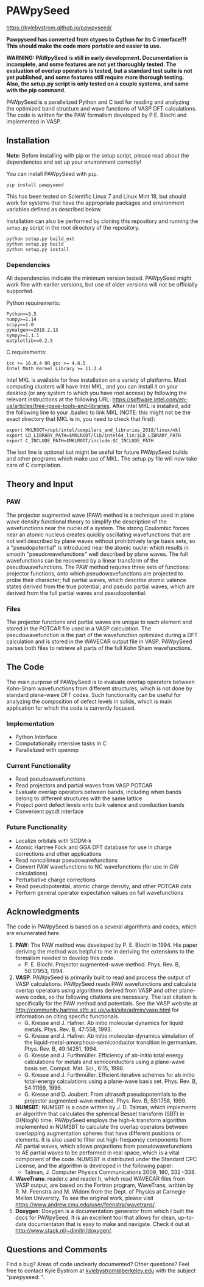 # PAWpySeed

<https://kylebystrom.github.io/pawpyseed/> <br/>

**Pawpyseed has converted from ctypes to Cython for its C interface!!! This should
make the code more portable and easier to use.**

**WARNING: PAWpySeed is still in early development. Documentation is
incomplete, and some features are not yet thoroughly tested.
The evaluation of overlap operators is tested, but a standard test
suite is not yet published, and some features still require more thorough testing.
Also, the setup.py script is only tested on a couple systems, and same
with the pip command.**

PAWpySeed is a parallelized Python and C tool for reading and
analyzing the optimized band structure and wave functions
of VASP DFT calculations. The code is written for the PAW
formalism developed by P.E. Blochl and implemented
in VASP.

## Installation

**Note**: Before installing with pip or the setup script, please
read about the dependencies and set up your environment correctly!

You can install PAWpySeed with `pip`.

```
pip install pawpyseed
```

This has been tested on Scientific Linux 7 and Linux Mint 18,
but should work for systems that have the appropriate
packages and environment variables defined as described below.

Installation can also be performed
by cloning this repository and running the `setup.py` script
in the root directory of the repository.

```
python setup.py build_ext
python setup.py build
python setup.py install
```

### Dependencies

All dependencies indicate the minimum version tested.
PAWpySeed might work fine with earlier versions, but
use of older versions will not be officially supported.

Python requirements:
```
Python>=3.5
numpy>=1.14
scipy>=1.0
pymatgen>=2018.2.13
sympy>=1.1.1
matplotlib>=0.2.5
```

C requirements:
```
icc >= 16.0.4 OR gcc >= 4.8.5
Intel Math Kernel Library >= 11.3.4
```
Intel MKL is available for free installation on a variety of platforms.
Most computing clusters will have Intel MKL, and you can install it
on your desktop (or any system to which you have root access) by following
the relevant instructions at the following URL:
<https://software.intel.com/en-us/articles/free-ipsxe-tools-and-libraries>.
After Intel MKL is installed, add the following line to your .bashrc
to link MKL (NOTE: this might not be the exact directory that MKL is in,
you need to check that first):
```
export MKLROOT=/opt/intel/compilers_and_libraries_2018/linux/mkl
export LD_LIBRARY_PATH=$MKLROOT/lib/intel64_lin:$LD_LIBRARY_PATH
export C_INCLUDE_PATH=$MKLROOT/include:$C_INCLUDE_PATH
```
The last line is optional but might be useful for future PAWpySeed builds
and other programs which make use of MKL.
The setup.py file will now take care of C compilation.

## Theory and Input

### PAW

The projector augmented wave (PAW) method is a technique
used in plane wave density functional theory to simplify
the description of the wavefunctions near the nuclei
of a system. The strong Coulombic forces near an atomic
nucleus creates quickly oscillating wavefunctions that are
not well described by plane waves without prohibitively
large basis sets, so a "pseudopotential" is introduced
near the atomic nuclei which results in smooth 
"pseudowavefunctions" well described by plane waves. The
full wavefunctions can be recovered by a linear transform
of the pseudowavefunctions. The PAW method requires
three sets of functions: projector functions, onto which
pseudowavefunctions are projected to probe their character;
full partial waves, which describe atomic valence states
derived from the true potential; and pseudo partial waves,
which are derived from the full partial waves and
pseudopotential.

### Files

The projector functions and partial waves are unique
to each element and stored in the POTCAR file
used in a VASP calculation. The pseudowavefunction
is the part of the wavefunction optimized during a DFT
calculation and is stored in the WAVECAR output file
in VASP. PAWpySeed parses both files to retrieve
all parts of the full Kohn Sham wavefunctions.

## The Code

The main purpose of PAWpySeed is to evaluate overlap
operators between Kohn-Sham wavefunctions from different
structures, which is not done by standard plane-wave DFT codes.
Such functionality can be useful for analyzing the composition
of defect levels in solids, which is main application for which
the code is currently focused.

### Implementation

* Python Interface
* Computationally intensive tasks in C
* Parallelized with openmp

### Current Functionality

* Read pseudowavefunctions
* Read projectors and partial waves from VASP POTCAR
* Evaluate overlap operators between bands,
including when bands belong to different structures
with the same lattice
* Project point defect levels onto bulk valence
and conduction bands
* Convenient pycdt interface

### Future Functionality

* Localize orbitals with SCDM-k
* Atomic Hartree Fock and GGA DFT
database for use in charge corrections
and other applications
* Read noncollinear pseudowavefunctions
* Convert PAW wavefunctions to NC wavefunctions
(for use in GW calculations)
* Perturbative charge corrections
* Read pseudopotential, atomic charge
density, and other POTCAR data
* Perform general operator
expectation values on full wavefunctions

## Acknowledgments

The code in PAWpySeed is based on a several algorithms and codes, which are enumerated
here.

1. **PAW**:
The PAW method was developed by P. E. Blochl in 1994. His paper deriving the method
was helpful to me in deriving the extensions to the formalism needed to develop
this code.
    * P. E. Blochl. Projector augmented-wave method. Phys. Rev. B, 50:17953, 1994.
2. **VASP**:
PAWpySeed is primarily built to read and process the output of VASP calculations.
PAWpySeed reads PAW wavefunctions and calculate overlap operators using algorithms
derived from VASP and other plane-wave codes, so the following citations are necessary.
The last citation is specifically for the PAW method and potentials. See the VASP website
at <http://community.hartree.stfc.ac.uk/wiki/site/admin/vasp.html> for information
on citing specific functionals.
    * G. Kresse and J. Hafner. Ab initio molecular dynamics for liquid metals. Phys. Rev. B, 47:558, 1993.
    * G. Kresse and J. Hafner. Ab initio molecular-dynamics simulation of the liquid-metal-amorphous-semiconductor transition in germanium. Phys. Rev. B, 49:14251, 1994.
    * G. Kresse and J. Furthmüller. Efficiency of ab-initio total energy calculations for metals and semiconductors using a plane-wave basis set. Comput. Mat. Sci., 6:15, 1996.
    * G. Kresse and J. Furthmüller. Efficient iterative schemes for ab initio total-energy calculations using a plane-wave basis set. Phys. Rev. B, 54:11169, 1996.
    * G. Kresse and D. Joubert. From ultrasoft pseudopotentials to the projector augmented-wave method. Phys. Rev. B, 59:1758, 1999.
3. **NUMSBT**:
NUMSBT is a code written by J. D. Talman, which implements an algorithm that
calculates the spherical Bessel transform (SBT) in O(NlogN) time.
PAWpySeed
employs the high-k transform algorithm implemented in NUMSBT
to calculate the overlap operators between
overlapping augmentation spheres that have different positions or elements.
It is also used to filter out high-frequency components from AE partial
waves, which allows projections from pseudowavefunctions to AE partial
waves to be performed in real space, which is a vital component of the
code.
NUMSBT is distributed under the Standard CPC License, and the algorithm is
developed in the following paper:
    * Talman, J. Computer Physics Communications 2009, 180, 332 –338.
4. **WaveTrans**:
reader.c and reader.h, which read WAVECAR files from VASP output,
are based on the Fortran program, WaveTrans, written by
R. M. Feenstra and M. Widom from the Dept. of Physics at Carnegie
Mellon University. To see the original work,
please visit <https://www.andrew.cmu.edu/user/feenstra/wavetrans/>.
5. **Doxygen**:
Doxygen is a documentation generator from which I built the docs for PAWpySeed.
It is an excellent tool that allows for clean, up-to-date documentaton
that is easy to make and navigate. Check it out at <http://www.stack.nl/~dimitri/doxygen/>.


## Questions and Comments

Find a bug? Areas of code unclearly documented? Other questions? Feel free to contact
Kyle Bystrom at kylebystrom@berkeley.edu with the subject "pawpyseed: <Topic>".
